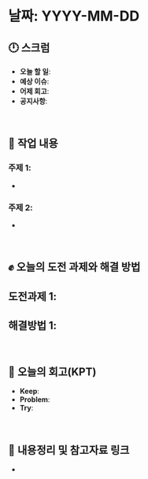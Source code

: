 # 날짜: YYYY-MM-DD

## 🕛 스크럼
- **오늘 할 일**: 
- **예상 이슈**: 
- **어제 회고**: 
- **공지사항**: 

<br>

## 💼 작업 내용
### 주제 1: 
- 

### 주제 2: 
-

<br>

## ✊ 오늘의 도전 과제와 해결 방법
**도전과제 1**: 
- 

**해결방법 1**: 
- 

<br>

## 🤔 오늘의 회고(KPT)
- **Keep**: 
- **Problem**: 
- **Try**: 

<br>

## 🔗 내용정리 및 참고자료 링크
- 
